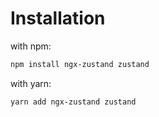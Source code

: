 # Installation

with npm:

```sh
npm install ngx-zustand zustand
```

with yarn:

```sh
yarn add ngx-zustand zustand
```
